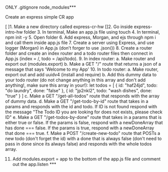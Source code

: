 ONLY .gitignore node_modules\*\*\*

Create an express simple CR app

[ ]1. Make a new directory called express-cr-hw
[]2. Go inside express-intro-hw folder
3. In terminal, Make an app.js file using touch
4. In terminal, npm init -y
5. Open folder
6. Add express, Morgan, and ejs through npm i and call them inside app.js file
7. Create a server using Express, and use logger (Morgan) in App.js (don’t forger to use .json())
8. Create a router folder and create an index router and a todo router files then connect in App.js (index = /, todo = /api/todo).
9. In index router:
   a. Make router and export out (modules.export)
   b. Make a GET "/" route that returns a json of a message that says 'Welcome to my App'
10. In todo router:
    a. Make router, export out and add uuidv4 (install and require)
    b. Add this dummy data to your todo router (do not change anything in this array and don't add anything!, make sure this array in your!):
    let todos = [
    {
    id: "haf24jd",
    todo: "do laundry",
    done: "false"
    },
    {
    id: "jp2nkl2",
    todo: "wash dishes",
    done: "true"
    }
    ]
    c. Make a GET "/get-all-todos" route that responds with the array of dummy data.
    d. Make a GET "/get-todo-by-id" route that takes in a params and responds with the id and todo. If ID is not found respond with the message "The Todo ID you are looking for does not exists, please check ID"
    e. Make a GET "/get-todos-by-done" route that takes in a params that is either true or false. If the params is false, respond with a newDoneArray that has done === false. If the params is true, respond with a newDoneArray that done === true.
    f. Make a POST "/create-new-todo" route that POSTs a new todo (don't forget the id) with a done that is always false (don't need to pass in done since its always false) and responds with the whole todos array.

11. Add modules.export = app to the bottom of the app.js file and comment out the app.listen ***
